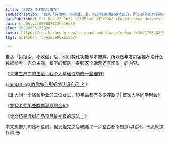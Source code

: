 ```yaml
---
title: "2022 年的内容推荐"
seoDescription: "自从「只搜索，不收藏」后，网页剪藏功能基本废弃，所以做年度内容推荐没什么数据参考，完全主观，留下的都是「提到这个话题还有印象」的内容。"
datePublished: Fri Dec 23 2022 12:33:05 GMT+0000 (Coordinated Universal Time)
cuid: clc0htyct000008l23hzf6qk0
slug: 20230525173920
cover: https://cdn.hashnode.com/res/hashnode/image/upload/v1671798403397/6d960e69-7e23-4a95-a4ff-c404293e1dce.jpeg
tags: 5pel5bi4, 5pe26ze06k6w5b2v

---
```


自从「只搜索，不收藏」后，网页剪藏功能基本废弃，所以做年度内容推荐没什么数据参考，完全主观，留下的都是「提到这个话题还有印象」的内容。

《[寻求生产力的生活：我个人基础设施的一些细节](https://writings.stephenwolfram.com/2019/02/seeking-the-productive-life-some-details-of-my-personal-infrastructure/)》

《[Human log 教你如何更好地认识自己 ？](https://mp.weixin.qq.com/s/zRh2AKodFTMXo56ckpNdpQ)》

《[北大同一个宿舍毕业的三位女生，10年后都有多少存款？| 首次大学同学聚会](https://www.bilibili.com/video/BV1K34y1t7Lt/)》

《[罗翔老师那些醍醐灌顶的金句](https://www.bilibili.com/video/BV1my4y1u71Q)》

《[卖文档是虚拟产品项目最初级的玩法！](https://mp.weixin.qq.com/s/jPMiypAf4m4eR-32xPEUcQ)》

本来想带几句推荐语的，但发烧完之后我脑子一片空白都不知道写啥好，干脆就这样吧 😳